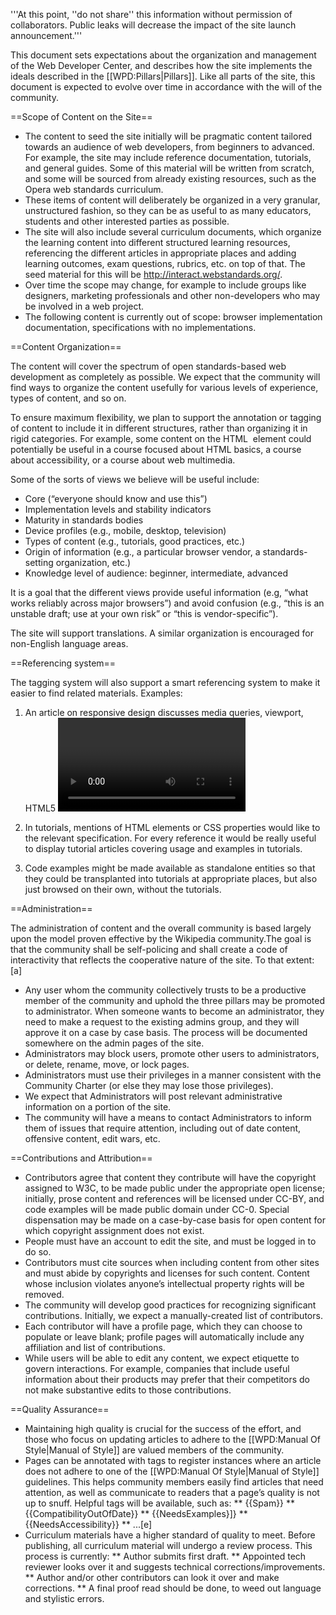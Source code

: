 '''At this point, ''do not share'' this information without permission of collaborators.  Public leaks will decrease the impact of the site launch announcement.'''

This document sets expectations about the organization and management of the Web Developer Center, and describes how the site implements the ideals described in the [[WPD:Pillars|Pillars]].  Like all parts of the site, this document is expected to evolve over time in accordance with the will of the community.

==Scope of Content on the Site==

* The content to seed the site initially will be pragmatic content tailored towards an audience of web developers, from beginners to advanced. For example, the site may include reference documentation, tutorials, and general guides. Some of this material will be written from scratch, and some will be sourced from already existing resources, such as the Opera web standards curriculum.
* These items of content will deliberately be organized in a very granular, unstructured fashion, so they can be as useful to as many educators, students and other interested parties as possible.
* The site will also include several curriculum documents, which organize the learning content into different structured learning resources, referencing the different articles in appropriate places and adding learning outcomes, exam questions, rubrics, etc. on top of that. The seed material for this will be http://interact.webstandards.org/.
* Over time the scope may change, for example to include groups like designers, marketing professionals and other non-developers who may be involved in a web project.
* The following content is currently out of scope:  browser implementation documentation, specifications with no implementations.


==Content Organization==

The content will cover the spectrum of open standards-based web development as completely as possible. We expect that the community will find ways to organize the content usefully for various levels of experience, types of content, and so on.

To ensure maximum flexibility, we plan to support the annotation or tagging of content to include it in different structures, rather than organizing it in rigid categories. For example, some content on the HTML <img> element could potentially be useful in a course focused about HTML basics, a course about accessibility, or a course about web multimedia.

Some of the sorts of views we believe will be useful include:

* Core (“everyone should know and use this”)
* Implementation levels and stability indicators
* Maturity in standards bodies
* Device profiles (e.g., mobile, desktop, television)
* Types of content (e.g., tutorials, good practices, etc.)
* Origin of information (e.g., a particular browser vendor, a standards-setting organization, etc.)
* Knowledge level of audience: beginner, intermediate, advanced

It is a goal that the different views provide useful information (e.g, “what works reliably across major browsers”) and avoid confusion (e.g., “this is an unstable draft; use at your own risk” or “this is vendor-specific”).

The site will support translations. A similar organization is encouraged for non-English language areas.

==Referencing system==

The tagging system will also support a smart referencing system to make it easier to find related materials. Examples:

1. An article on responsive design discusses media queries, viewport, HTML5 <video>, and CSS transitions. Useful references would include links to “Learn the basics!” reading on each of the above topics, links to their defining specifications, links to more sophisticated topics (“build your own HTML5 <video> controls), etc.

2. In tutorials, mentions of HTML elements or CSS properties would like to the relevant specification. For every reference it would be really useful to display tutorial articles covering usage and examples in tutorials.

3. Code examples might be made available as standalone entities so that they could be transplanted into tutorials at appropriate places, but also just browsed on their own, without the tutorials.

==Administration==

The administration of content and the overall community is based largely upon the model proven effective by the Wikipedia community.The goal is that the community shall be self-policing and shall create a code of interactivity that reflects the cooperative nature of the site. To that extent: [a]

* Any user whom the community collectively trusts to be a productive member of the community and uphold the three pillars may be promoted to administrator. When someone wants to become an administrator, they need to make a request to the existing admins group, and they will approve it on a case by case basis. The process will be documented somewhere on the admin pages of the site.
* Administrators may block users, promote other users to administrators, or delete, rename, move, or lock pages.
* Administrators must use their privileges in a manner consistent with the Community Charter (or else they may lose those privileges).
* We expect that Administrators will post relevant administrative information on a portion of the site.
* The community will have a means to contact Administrators to inform them of issues that require attention, including out of date content, offensive content, edit wars, etc.


==Contributions and Attribution==

* Contributors agree that content they contribute will have the copyright assigned to W3C, to be made public under the appropriate open license; initially, prose content and references will be licensed under CC-BY, and code examples will be made public domain under CC-0. Special dispensation may be made on a case-by-case basis for open content for which copyright assignment does not exist.
* People must have an account to edit the site, and must be logged in to do so.
* Contributors must cite sources when including content from other sites and must abide by copyrights and licenses for such content. Content whose inclusion violates anyone’s intellectual property rights will be removed. 
* The community will develop good practices for recognizing significant contributions. Initially, we expect a manually-created list of contributors.
* Each contributor will have a profile page, which they can choose to populate or leave blank; profile pages will automatically include any affiliation and list of contributions.
* While users will be able to edit any content, we expect etiquette to govern interactions. For example, companies that include useful information about their products may prefer that their competitors do not make substantive edits to those contributions.

==Quality Assurance==
* Maintaining high quality is crucial for the success of the effort, and those who focus on updating articles to adhere to the [[WPD:Manual Of Style|Manual of Style]] are valued members of the community.
* Pages can be annotated with tags to register instances where an article does not adhere to one of the [[WPD:Manual Of Style|Manual of Style]] guidelines.  This helps community members easily find articles that need attention, as well as communicate to readers that a page’s quality is not up to snuff.  Helpful tags will be available, such as:
** {{Spam}}
** {{CompatibilityOutOfDate}}
** {{NeedsExamples}]}
** {{NeedsAccessibility}}
** ...[e]
* Curriculum materials have a higher standard of quality to meet. Before publishing, all curriculum material will undergo a review process. This process is currently:
** Author submits first draft.
** Appointed tech reviewer looks over it and suggests technical corrections/improvements.
** Author and/or other contributors can look it over and make corrections.
** A final proof read should be done, to weed out language and stylistic errors.